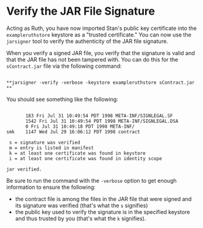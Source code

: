 
# Verify the JAR File Signature

Acting as Ruth, you have now imported Stan's public key certificate into the `exampleruthstore` keystore as a "trusted certificate." You can now use the `jarsigner` tool to verify the authenticity of the JAR file signature.

When you verify a signed JAR file, you verify that the signature is valid and that the JAR file has not been tampered with. You can do this for the `sContract.jar` file via the following command:

```

**jarsigner -verify -verbose -keystore exampleruthstore sContract.jar **

```

You should see something like the following:

```

       183 Fri Jul 31 10:49:54 PDT 1998 META-INF/SIGNLEGAL.SF
       1542 Fri Jul 31 10:49:54 PDT 1998 META-INF/SIGNLEGAL.DSA
       0 Fri Jul 31 10:49:18 PDT 1998 META-INF/
smk    1147 Wed Jul 29 16:06:12 PDT 1998 contract

 s = signature was verified 
 m = entry is listed in manifest
 k = at least one certificate was found in keystore
 i = at least one certificate was found in identity scope

jar verified.

```

Be sure to run the command with the `-verbose` option to get enough information to ensure the following:

- the contract file is among the files in the JAR file that were signed and its signature was verified (that's what the `s` signifies)
- the public key used to verify the signature is in the specified keystore and thus trusted by you (that's what the `k` signifies).
